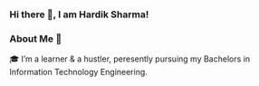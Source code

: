 ### Hi there 👋, I am Hardik Sharma!

### About Me 🚀
🎓 I’m a learner & a hustler, peresently pursuing my Bachelors in Information Technology Engineering.
